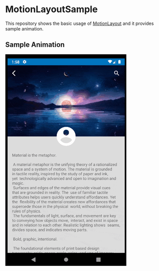 # MotionLayoutSample

This repository shows the basic usage of [MotionLayout](https://developer.android.com/reference/androidx/constraintlayout/motion/widget/MotionLayout) and it provides sample animation.

## Sample Animation
![gif](screenshots/animation.gif)

